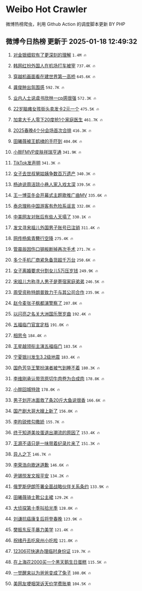 # Weibo Hot Crawler 



微博热榜爬虫，利用 Github Action 的调度脚本更新 BY PHP 


## 微博今日热榜 更新于 2025-01-18 12:49:32 
1. [对金银细软有了更深刻的理解](https://s.weibo.com/weibo?q=%E5%AF%B9%E9%87%91%E9%93%B6%E7%BB%86%E8%BD%AF%E6%9C%89%E4%BA%86%E6%9B%B4%E6%B7%B1%E5%88%BB%E7%9A%84%E7%90%86%E8%A7%A3&t=31&band_rank=1&Refer=top) `1.4M 🔥` 

1. [韩网红扮外国人在机场打车被宰](https://s.weibo.com/weibo?q=%23%E9%9F%A9%E7%BD%91%E7%BA%A2%E6%89%AE%E5%A4%96%E5%9B%BD%E4%BA%BA%E5%9C%A8%E6%9C%BA%E5%9C%BA%E6%89%93%E8%BD%A6%E8%A2%AB%E5%AE%B0%23&t=31&band_rank=2&Refer=top) `737.4K 🔥` 

1. [穿越机画面看在建世界第一高桥](https://s.weibo.com/weibo?q=%23%E7%A9%BF%E8%B6%8A%E6%9C%BA%E7%94%BB%E9%9D%A2%E7%9C%8B%E5%9C%A8%E5%BB%BA%E4%B8%96%E7%95%8C%E7%AC%AC%E4%B8%80%E9%AB%98%E6%A1%A5%23&t=31&band_rank=3&Refer=top) `645.6K 🔥` 

1. [龚俊肿出氛围感](https://s.weibo.com/weibo?q=%23%E9%BE%9A%E4%BF%8A%E8%82%BF%E5%87%BA%E6%B0%9B%E5%9B%B4%E6%84%9F%23&t=31&band_rank=4&Refer=top) `592.7K 🔥` 

1. [业内人士说虞书欣林一cp感很强](https://s.weibo.com/weibo?q=%23%E4%B8%9A%E5%86%85%E4%BA%BA%E5%A3%AB%E8%AF%B4%E8%99%9E%E4%B9%A6%E6%AC%A3%E6%9E%97%E4%B8%80cp%E6%84%9F%E5%BE%88%E5%BC%BA%23&t=31&band_rank=5&Refer=top) `572.3K 🔥` 

1. [22岁脑瘫女孩街头卖发卡2元一个](https://s.weibo.com/weibo?q=%2322%E5%B2%81%E8%84%91%E7%98%AB%E5%A5%B3%E5%AD%A9%E8%A1%97%E5%A4%B4%E5%8D%96%E5%8F%91%E5%8D%A12%E5%85%83%E4%B8%80%E4%B8%AA%23&t=31&band_rank=6&Refer=top) `475.5K 🔥` 

1. [加拿大千人零下20度抢1个家庭医生](https://s.weibo.com/weibo?q=%23%E5%8A%A0%E6%8B%BF%E5%A4%A7%E5%8D%83%E4%BA%BA%E9%9B%B6%E4%B8%8B20%E5%BA%A6%E6%8A%A21%E4%B8%AA%E5%AE%B6%E5%BA%AD%E5%8C%BB%E7%94%9F%23&t=31&band_rank=7&Refer=top) `461.7K 🔥` 

1. [2025春晚4个分会场首次合排](https://s.weibo.com/weibo?q=%232025%E6%98%A5%E6%99%9A4%E4%B8%AA%E5%88%86%E4%BC%9A%E5%9C%BA%E9%A6%96%E6%AC%A1%E5%90%88%E6%8E%92%23&t=31&band_rank=8&Refer=top) `416.3K 🔥` 

1. [田曦薇被王鹤棣的手吓到](https://s.weibo.com/weibo?q=%E7%94%B0%E6%9B%A6%E8%96%87%E8%A2%AB%E7%8E%8B%E9%B9%A4%E6%A3%A3%E7%9A%84%E6%89%8B%E5%90%93%E5%88%B0&t=31&band_rank=9&Refer=top) `404.0K 🔥` 

1. [小胖FMVP皮肤祥瑞亨通](https://s.weibo.com/weibo?q=%23%E5%B0%8F%E8%83%96FMVP%E7%9A%AE%E8%82%A4%E7%A5%A5%E7%91%9E%E4%BA%A8%E9%80%9A%23&t=31&band_rank=10&Refer=top) `341.9K 🔥` 

1. [TikTok发声明](https://s.weibo.com/weibo?q=%23TikTok%E5%8F%91%E5%A3%B0%E6%98%8E%23&t=31&band_rank=11&Refer=top) `341.3K 🔥` 

1. [女子去世叔舅姑姨争数百万遗产](https://s.weibo.com/weibo?q=%23%E5%A5%B3%E5%AD%90%E5%8E%BB%E4%B8%96%E5%8F%94%E8%88%85%E5%A7%91%E5%A7%A8%E4%BA%89%E6%95%B0%E7%99%BE%E4%B8%87%E9%81%97%E4%BA%A7%23&t=31&band_rank=12&Refer=top) `340.3K 🔥` 

1. [杨迪说周洁琼小巷人家入戏太深](https://s.weibo.com/weibo?q=%E6%9D%A8%E8%BF%AA%E8%AF%B4%E5%91%A8%E6%B4%81%E7%90%BC%E5%B0%8F%E5%B7%B7%E4%BA%BA%E5%AE%B6%E5%85%A5%E6%88%8F%E5%A4%AA%E6%B7%B1&t=31&band_rank=13&Refer=top) `339.5K 🔥` 

1. [王一博亚冬会开幕式主题歌推广曲MV](https://s.weibo.com/weibo?q=%23%E7%8E%8B%E4%B8%80%E5%8D%9A%E4%BA%9A%E5%86%AC%E4%BC%9A%E5%BC%80%E5%B9%95%E5%BC%8F%E4%B8%BB%E9%A2%98%E6%AD%8C%E6%8E%A8%E5%B9%BF%E6%9B%B2MV%23&t=31&band_rank=14&Refer=top) `335.6K 🔥` 

1. [泰总理称中国游客有危险系谣言](https://s.weibo.com/weibo?q=%23%E6%B3%B0%E6%80%BB%E7%90%86%E7%A7%B0%E4%B8%AD%E5%9B%BD%E6%B8%B8%E5%AE%A2%E6%9C%89%E5%8D%B1%E9%99%A9%E7%B3%BB%E8%B0%A3%E8%A8%80%23&t=31&band_rank=15&Refer=top) `332.0K 🔥` 

1. [中美网友对账后有些人天塌了](https://s.weibo.com/weibo?q=%23%E4%B8%AD%E7%BE%8E%E7%BD%91%E5%8F%8B%E5%AF%B9%E8%B4%A6%E5%90%8E%E6%9C%89%E4%BA%9B%E4%BA%BA%E5%A4%A9%E5%A1%8C%E4%BA%86%23&t=31&band_rank=16&Refer=top) `330.1K 🔥` 

1. [发文寻宋祖儿外国男子账号已注销](https://s.weibo.com/weibo?q=%23%E5%8F%91%E6%96%87%E5%AF%BB%E5%AE%8B%E7%A5%96%E5%84%BF%E5%A4%96%E5%9B%BD%E7%94%B7%E5%AD%90%E8%B4%A6%E5%8F%B7%E5%B7%B2%E6%B3%A8%E9%94%80%23&t=31&band_rank=17&Refer=top) `311.4K 🔥` 

1. [网传杨紫青簪行空降](https://s.weibo.com/weibo?q=%23%E7%BD%91%E4%BC%A0%E6%9D%A8%E7%B4%AB%E9%9D%92%E7%B0%AA%E8%A1%8C%E7%A9%BA%E9%99%8D%23&t=31&band_rank=18&Refer=top) `275.4K 🔥` 

1. [管晨辰因伤口钢板断掉再次手术](https://s.weibo.com/weibo?q=%23%E7%AE%A1%E6%99%A8%E8%BE%B0%E5%9B%A0%E4%BC%A4%E5%8F%A3%E9%92%A2%E6%9D%BF%E6%96%AD%E6%8E%89%E5%86%8D%E6%AC%A1%E6%89%8B%E6%9C%AF%23&t=31&band_rank=19&Refer=top) `271.7K 🔥` 

1. [多个手机厂商紧急备货超千万台](https://s.weibo.com/weibo?q=%23%E5%A4%9A%E4%B8%AA%E6%89%8B%E6%9C%BA%E5%8E%82%E5%95%86%E7%B4%A7%E6%80%A5%E5%A4%87%E8%B4%A7%E8%B6%85%E5%8D%83%E4%B8%87%E5%8F%B0%23&t=31&band_rank=20&Refer=top) `250.6K 🔥` 

1. [女子离婚要求分割女儿5万压岁钱](https://s.weibo.com/weibo?q=%23%E5%A5%B3%E5%AD%90%E7%A6%BB%E5%A9%9A%E8%A6%81%E6%B1%82%E5%88%86%E5%89%B2%E5%A5%B3%E5%84%BF5%E4%B8%87%E5%8E%8B%E5%B2%81%E9%92%B1%23&t=31&band_rank=21&Refer=top) `249.9K 🔥` 

1. [宋祖儿方称寻人男子是寄宿家庭弟弟](https://s.weibo.com/weibo?q=%23%E5%AE%8B%E7%A5%96%E5%84%BF%E6%96%B9%E7%A7%B0%E5%AF%BB%E4%BA%BA%E7%94%B7%E5%AD%90%E6%98%AF%E5%AF%84%E5%AE%BF%E5%AE%B6%E5%BA%AD%E5%BC%9F%E5%BC%9F%23&t=31&band_rank=22&Refer=top) `246.5K 🔥` 

1. [周受资称特朗普致力于与其公司合作](https://s.weibo.com/weibo?q=%23%E5%91%A8%E5%8F%97%E8%B5%84%E7%A7%B0%E7%89%B9%E6%9C%97%E6%99%AE%E8%87%B4%E5%8A%9B%E4%BA%8E%E4%B8%8E%E5%85%B6%E5%85%AC%E5%8F%B8%E5%90%88%E4%BD%9C%23&t=31&band_rank=23&Refer=top) `235.9K 🔥` 

1. [赵今麦张子枫都演警察了](https://s.weibo.com/weibo?q=%23%E8%B5%B5%E4%BB%8A%E9%BA%A6%E5%BC%A0%E5%AD%90%E6%9E%AB%E9%83%BD%E6%BC%94%E8%AD%A6%E5%AF%9F%E4%BA%86%23&t=31&band_rank=24&Refer=top) `207.8K 🔥` 

1. [以闪亮之名关大洲国乐贺岁曲](https://s.weibo.com/weibo?q=%23%E4%BB%A5%E9%97%AA%E4%BA%AE%E4%B9%8B%E5%90%8D%E5%85%B3%E5%A4%A7%E6%B4%B2%E5%9B%BD%E4%B9%90%E8%B4%BA%E5%B2%81%E6%9B%B2%23&t=31&band_rank=25&Refer=top) `192.4K 🔥` 

1. [五福临门官宣定档](https://s.weibo.com/weibo?q=%23%E4%BA%94%E7%A6%8F%E4%B8%B4%E9%97%A8%E5%AE%98%E5%AE%A3%E5%AE%9A%E6%A1%A3%23&t=31&band_rank=26&Refer=top) `191.0K 🔥` 

1. [相思令](https://s.weibo.com/weibo?q=%E7%9B%B8%E6%80%9D%E4%BB%A4&t=31&band_rank=27&Refer=top) `184.4K 🔥` 

1. [王星越领衔主演五福临门](https://s.weibo.com/weibo?q=%23%E7%8E%8B%E6%98%9F%E8%B6%8A%E9%A2%86%E8%A1%94%E4%B8%BB%E6%BC%94%E4%BA%94%E7%A6%8F%E4%B8%B4%E9%97%A8%23&t=31&band_rank=28&Refer=top) `183.5K 🔥` 

1. [宁夏银川发生3.2级地震](https://s.weibo.com/weibo?q=%23%E5%AE%81%E5%A4%8F%E9%93%B6%E5%B7%9D%E5%8F%91%E7%94%9F3.2%E7%BA%A7%E5%9C%B0%E9%9C%87%23&t=31&band_rank=29&Refer=top) `183.4K 🔥` 

1. [国色芳华王擎扮演者被气到睡不着](https://s.weibo.com/weibo?q=%23%E5%9B%BD%E8%89%B2%E8%8A%B3%E5%8D%8E%E7%8E%8B%E6%93%8E%E6%89%AE%E6%BC%94%E8%80%85%E8%A2%AB%E6%B0%94%E5%88%B0%E7%9D%A1%E4%B8%8D%E7%9D%80%23&t=31&band_rank=30&Refer=top) `180.3K 🔥` 

1. [李维刚承认带货原切牛肉卷为合成肉](https://s.weibo.com/weibo?q=%23%E6%9D%8E%E7%BB%B4%E5%88%9A%E6%89%BF%E8%AE%A4%E5%B8%A6%E8%B4%A7%E5%8E%9F%E5%88%87%E7%89%9B%E8%82%89%E5%8D%B7%E4%B8%BA%E5%90%88%E6%88%90%E8%82%89%23&t=31&band_rank=31&Refer=top) `178.8K 🔥` 

1. [小胖回城特效](https://s.weibo.com/weibo?q=%E5%B0%8F%E8%83%96%E5%9B%9E%E5%9F%8E%E7%89%B9%E6%95%88&t=31&band_rank=32&Refer=top) `178.0K 🔥` 

1. [男子划开冰面救了条20斤大鱼说很香](https://s.weibo.com/weibo?q=%23%E7%94%B7%E5%AD%90%E5%88%92%E5%BC%80%E5%86%B0%E9%9D%A2%E6%95%91%E4%BA%86%E6%9D%A120%E6%96%A4%E5%A4%A7%E9%B1%BC%E8%AF%B4%E5%BE%88%E9%A6%99%23&t=31&band_rank=33&Refer=top) `166.6K 🔥` 

1. [国产剧大哥大嫂上新了](https://s.weibo.com/weibo?q=%E5%9B%BD%E4%BA%A7%E5%89%A7%E5%A4%A7%E5%93%A5%E5%A4%A7%E5%AB%82%E4%B8%8A%E6%96%B0%E4%BA%86&t=31&band_rank=34&Refer=top) `156.0K 🔥` 

1. [李昀锐修勾撒娇](https://s.weibo.com/weibo?q=%23%E6%9D%8E%E6%98%80%E9%94%90%E4%BF%AE%E5%8B%BE%E6%92%92%E5%A8%87%23&t=31&band_rank=35&Refer=top) `155.7K 🔥` 

1. [终于知道美妆蛋退出潮流的原因了](https://s.weibo.com/weibo?q=%23%E7%BB%88%E4%BA%8E%E7%9F%A5%E9%81%93%E7%BE%8E%E5%A6%86%E8%9B%8B%E9%80%80%E5%87%BA%E6%BD%AE%E6%B5%81%E7%9A%84%E5%8E%9F%E5%9B%A0%E4%BA%86%23&t=31&band_rank=36&Refer=top) `153.4K 🔥` 

1. [王源不语只是一味带着纪录片来了](https://s.weibo.com/weibo?q=%23%E7%8E%8B%E6%BA%90%E4%B8%8D%E8%AF%AD%E5%8F%AA%E6%98%AF%E4%B8%80%E5%91%B3%E5%B8%A6%E7%9D%80%E7%BA%AA%E5%BD%95%E7%89%87%E6%9D%A5%E4%BA%86%23&t=31&band_rank=37&Refer=top) `151.3K 🔥` 

1. [异人之下](https://s.weibo.com/weibo?q=%E5%BC%82%E4%BA%BA%E4%B9%8B%E4%B8%8B&t=31&band_rank=38&Refer=top) `146.7K 🔥` 

1. [李荣浩向歌迷道歉](https://s.weibo.com/weibo?q=%23%E6%9D%8E%E8%8D%A3%E6%B5%A9%E5%90%91%E6%AD%8C%E8%BF%B7%E9%81%93%E6%AD%89%23&t=31&band_rank=39&Refer=top) `146.6K 🔥` 

1. [尹锡悦发文报平安](https://s.weibo.com/weibo?q=%23%E5%B0%B9%E9%94%A1%E6%82%A6%E5%8F%91%E6%96%87%E6%8A%A5%E5%B9%B3%E5%AE%89%23&t=31&band_rank=40&Refer=top) `134.2K 🔥` 

1. [俄罗斯伊朗签署全面战略伙伴关系条约](https://s.weibo.com/weibo?q=%23%E4%BF%84%E7%BD%97%E6%96%AF%E4%BC%8A%E6%9C%97%E7%AD%BE%E7%BD%B2%E5%85%A8%E9%9D%A2%E6%88%98%E7%95%A5%E4%BC%99%E4%BC%B4%E5%85%B3%E7%B3%BB%E6%9D%A1%E7%BA%A6%23&t=31&band_rank=41&Refer=top) `133.9K 🔥` 

1. [田曦薇骑士靴公主裙](https://s.weibo.com/weibo?q=%23%E7%94%B0%E6%9B%A6%E8%96%87%E9%AA%91%E5%A3%AB%E9%9D%B4%E5%85%AC%E4%B8%BB%E8%A3%99%23&t=31&band_rank=42&Refer=top) `129.2K 🔥` 

1. [大侦探第十季叫拾光季](https://s.weibo.com/weibo?q=%23%E5%A4%A7%E4%BE%A6%E6%8E%A2%E7%AC%AC%E5%8D%81%E5%AD%A3%E5%8F%AB%E6%8B%BE%E5%85%89%E5%AD%A3%23&t=31&band_rank=43&Refer=top) `128.0K 🔥` 

1. [刘谦抗癌康复后将登春晚](https://s.weibo.com/weibo?q=%23%E5%88%98%E8%B0%A6%E6%8A%97%E7%99%8C%E5%BA%B7%E5%A4%8D%E5%90%8E%E5%B0%86%E7%99%BB%E6%98%A5%E6%99%9A%23&t=31&band_rank=44&Refer=top) `123.9K 🔥` 

1. [樊振东反手暴力美学](https://s.weibo.com/weibo?q=%23%E6%A8%8A%E6%8C%AF%E4%B8%9C%E5%8F%8D%E6%89%8B%E6%9A%B4%E5%8A%9B%E7%BE%8E%E5%AD%A6%23&t=31&band_rank=45&Refer=top) `121.4K 🔥` 

1. [祝绪丹去吃泉州小吃啦](https://s.weibo.com/weibo?q=%23%E7%A5%9D%E7%BB%AA%E4%B8%B9%E5%8E%BB%E5%90%83%E6%B3%89%E5%B7%9E%E5%B0%8F%E5%90%83%E5%95%A6%23&t=31&band_rank=46&Refer=top) `121.0K 🔥` 

1. [12306可快速办理临时身份证](https://s.weibo.com/weibo?q=%2312306%E5%8F%AF%E5%BF%AB%E9%80%9F%E5%8A%9E%E7%90%86%E4%B8%B4%E6%97%B6%E8%BA%AB%E4%BB%BD%E8%AF%81%23&t=31&band_rank=47&Refer=top) `119.7K 🔥` 

1. [在上海花2000买一个黑天鹅生日蛋糕](https://s.weibo.com/weibo?q=%E5%9C%A8%E4%B8%8A%E6%B5%B7%E8%8A%B12000%E4%B9%B0%E4%B8%80%E4%B8%AA%E9%BB%91%E5%A4%A9%E9%B9%85%E7%94%9F%E6%97%A5%E8%9B%8B%E7%B3%95&t=31&band_rank=48&Refer=top) `115.5K 🔥` 

1. [一觉醒来以为爸爸变成了兔子](https://s.weibo.com/weibo?q=%E4%B8%80%E8%A7%89%E9%86%92%E6%9D%A5%E4%BB%A5%E4%B8%BA%E7%88%B8%E7%88%B8%E5%8F%98%E6%88%90%E4%BA%86%E5%85%94%E5%AD%90&t=31&band_rank=49&Refer=top) `108.0K 🔥` 

1. [美网友哽咽哭诉天价学费账单](https://s.weibo.com/weibo?q=%23%E7%BE%8E%E7%BD%91%E5%8F%8B%E5%93%BD%E5%92%BD%E5%93%AD%E8%AF%89%E5%A4%A9%E4%BB%B7%E5%AD%A6%E8%B4%B9%E8%B4%A6%E5%8D%95%23&t=31&band_rank=50&Refer=top) `104.5K 🔥` 

